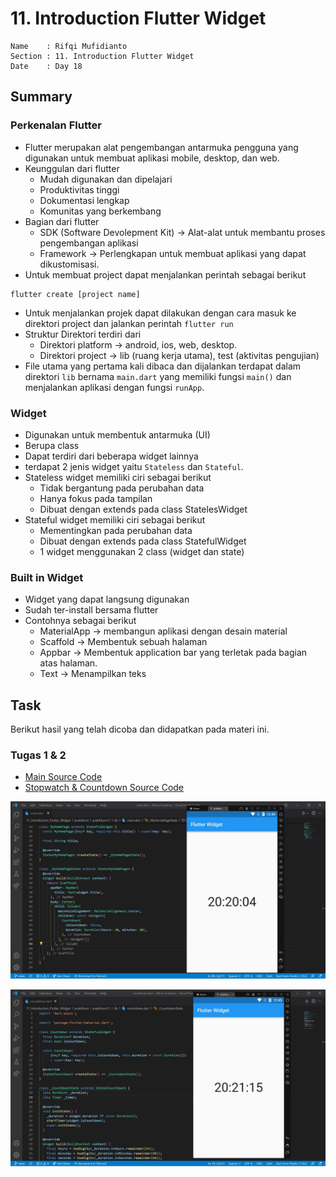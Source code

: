 # 11. Introduction Flutter Widget

```
Name    : Rifqi Mufidianto 
Section : 11. Introduction Flutter Widget
Date    : Day 18
``` 

## Summary
### Perkenalan Flutter
- Flutter merupakan alat pengembangan antarmuka pengguna yang digunakan untuk membuat aplikasi mobile, desktop, dan web.
- Keunggulan dari flutter
    - Mudah digunakan dan dipelajari
    - Produktivitas tinggi
    - Dokumentasi lengkap
    - Komunitas yang berkembang
- Bagian dari flutter
     - SDK (Software Devolepment Kit) -> Alat-alat untuk membantu proses pengembangan aplikasi
     - Framework -> Perlengkapan untuk membuat aplikasi yang dapat dikustomisasi.
- Untuk membuat project dapat menjalankan perintah sebagai berikut
```
flutter create [project name]
```
- Untuk menjalankan projek dapat dilakukan dengan cara masuk ke direktori project dan jalankan perintah `flutter run`
- Struktur Direktori terdiri dari
    - Direktori platform -> android, ios, web, desktop.
    - Direktori project -> lib (ruang kerja utama), test (aktivitas pengujian)
- File utama yang pertama kali dibaca dan dijalankan terdapat dalam direktori `lib` bernama `main.dart` yang memiliki fungsi `main()` dan menjalankan aplikasi dengan fungsi `runApp`.

### Widget
- Digunakan untuk membentuk antarmuka (UI)
- Berupa class
- Dapat terdiri dari beberapa widget lainnya
- terdapat 2 jenis widget yaitu `Stateless` dan `Stateful`.
- Stateless widget memiliki ciri sebagai berikut
    - Tidak bergantung pada perubahan data
    - Hanya fokus pada tampilan
    - Dibuat dengan extends pada class StatelesWidget
- Stateful widget memiliki ciri sebagai berikut
    - Mementingkan pada perubahan data
    - Dibuat dengan extends pada class StatefulWidget
    - 1 widget menggunakan 2 class (widget dan state)

### Built in Widget
- Widget yang dapat langsung digunakan
- Sudah ter-install bersama flutter
- Contohnya sebagai berikut
    - MaterialApp -> membangun aplikasi dengan desain material
    - Scaffold -> Membentuk sebuah halaman
    - Appbar -> Membentuk application bar yang terletak pada bagian atas halaman.
    - Text -> Menampilkan teks

## Task
Berikut hasil yang telah dicoba dan didapatkan pada materi ini.

### Tugas 1 & 2
- [Main Source Code](./praktikum/praktikum11/lib/main.dart)
- [Stopwatch & Countdown Source Code](./praktikum/praktikum11/lib/countdown.dart)

![Screenshoots Tugas 1](./screenshoots/tugas1.jpg)

![Screenshoots Tugas 2](./screenshoots/tugas2.jpg)